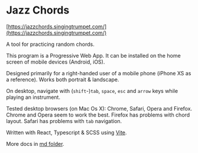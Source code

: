 # Jazz Chords

[https://jazzchords.singingtrumpet.com/](https://jazzchords.singingtrumpet.com/)

A tool for practicing random chords.

This program is a Progressive Web App. It can be installed on the home screen of mobile devices (Android, iOS).

Designed primarily for a right-handed user of a mobile phone (iPhone XS as a reference). Works both portrait & landscape.

On desktop, navigate with (`shift`-)`tab`, `space`, `esc` and `arrow` keys while playing an instrument.

Tested desktop browsers (on Mac Os X): Chrome, Safari, Opera and Firefox. Chrome and Opera seem to work the best. Firefox has problems with chord layout. Safari has problems with `tab` navigation.

Written with React, Typescript & SCSS using [Vite](https://vitejs.dev).

More docs in [md folder](https://github.com/visahaarala/jazzchords/tree/main/md).

